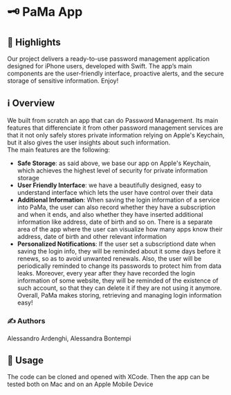 # 🗝️ PaMa App

## 🌟 Highlights

Our project delivers a ready-to-use password management application designed for iPhone users, developed with Swift. 
The app’s main components are the user-friendly interface, proactive alerts, and the secure storage of sensitive information.
Enjoy!


## ℹ️ Overview

We built from scratch an app that can do Password Management. Its main features that differenciate it from other password management services are that it
not only safely stores private information relying on Apple's Keychain, but it also gives the user insights about such information. <br>
The main features are the following:
- **Safe Storage**: as said above, we base our app on Apple's Keychain, which achieves the highest level of security for private information storage
- **User Friendly Interface**: we have a beautifully designed, easy to understand interface which lets the user have control over their data
- **Additional Information**: When saving the login information of a service into PaMa, the user can also record whether they have a subscription and when it ends, and also whether they have inserted additional information like address, date of birth and so on. There is a separate area of the app where the user can visualize how many apps know their address, date of birth and other relevant information
- **Personalized Notifications**: If the user set a subscriptiond date when saving the login info, they will be reminded about it some days before it renews, so as to avoid unwanted renewals. Also, the user will be periodically reminded to change its passwords to protect him from data leaks. Moreover, every year after they have recorded the login information of some website, they will be reminded of the existence of such account, so that they can delete it if they are not using it anymore.
Overall, PaMa makes storing, retrieving and managing login information easy!


### ✍️ Authors

Alessandro Ardenghi, Alessandra Bontempi


## 🚀 Usage

The code can be cloned and opened with XCode. Then the app can be tested both on Mac and on an Apple Mobile Device
